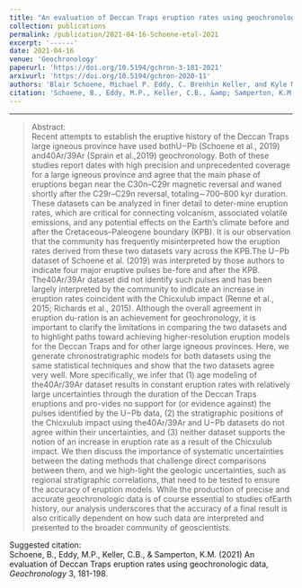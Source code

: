```yaml
---
title: "An evaluation of Deccan Traps eruption rates using geochronologic data"
collection: publications
permalink: /publication/2021-04-16-Schoene-etal-2021
excerpt: '------'
date: 2021-04-16
venue: 'Geochronology'
paperurl: 'https://doi.org/10.5194/gchron-3-181-2021'
arxivurl: 'https://doi.org/10.5194/gchron-2020-11'
authors: 'Blair Schoene, Michael P. Eddy, C. Brenhin Keller, and Kyle M. Samperton'
citation: 'Schoene, B., Eddy, M.P., Keller, C.B., &amp; Samperton, K.M. (2021) An evaluation of Deccan Traps eruption rates using geochronologic data, <i>Geochronology</i> 3, 181-198.'
---
```


------

>Abstract: <br/>Recent attempts to establish the eruptive history of the Deccan Traps large igneous province have used bothU−Pb (Schoene et al., 2019) and40Ar/39Ar (Sprain et al.,2019) geochronology. Both of these studies report dates with high  precision  and  unprecedented  coverage  for  a  large  igneous province and agree that the main phase of eruptions began near the C30n–C29r magnetic reversal and waned shortly after the C29r–C29n reversal, totaling∼700–800 kyr duration. These datasets can be analyzed in finer detail to deter-mine  eruption  rates,  which  are  critical  for  connecting  volcanism, associated volatile emissions, and any potential effects on the Earth’s climate before and after the Cretaceous–Paleogene  boundary  (KPB).  It  is  our  observation  that  the community has frequently misinterpreted how the eruption rates derived from these two datasets vary across the KPB.The U−Pb dataset of Schoene et al. (2019) was interpreted by those authors to indicate four major eruptive pulses be-fore and after the KPB. The40Ar/39Ar dataset did not identify such pulses and has been largely interpreted by the community  to  indicate  an  increase  in  eruption  rates  coincident with  the  Chicxulub  impact (Renne  et  al.,  2015;  Richards et al., 2015). Although the overall agreement in eruption du-ration is an achievement for geochronology, it is important to clarify the limitations in comparing the two datasets and to highlight paths toward achieving higher-resolution eruption models for the Deccan Traps and for other large igneous provinces. Here, we generate chronostratigraphic models for both datasets using the same statistical techniques and show that the two datasets agree very well. More specifically, we infer that (1) age modeling of the40Ar/39Ar dataset results in constant eruption rates with relatively large uncertainties through the duration of the Deccan Traps eruptions and pro-vides no support for (or evidence against) the pulses identified by the U−Pb data, (2) the stratigraphic positions of the Chicxulub impact using the40Ar/39Ar and U−Pb datasets do not agree within their uncertainties, and (3) neither dataset supports the notion of an increase in eruption rate as a result of the Chicxulub impact. We then discuss the importance of systematic uncertainties between the dating methods that challenge  direct  comparisons  between  them,  and  we  high-light the geologic uncertainties, such as regional stratigraphic correlations, that need to be tested to ensure the accuracy of eruption models. While the production of precise and accurate geochronologic data is of course essential to studies ofEarth history, our analysis underscores that the accuracy of a final result is also critically dependent on how such data are interpreted and presented to the broader community of geoscientists.

Suggested citation: <br/>Schoene, B., Eddy, M.P., Keller, C.B., & Samperton, K.M. (2021) An evaluation of Deccan Traps eruption rates using geochronologic data, <i>Geochronology</i> 3, 181-198.